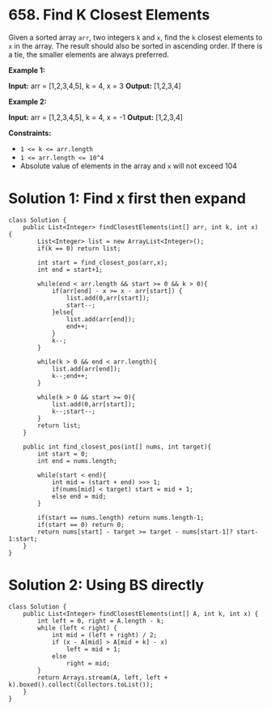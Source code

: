 # 658. Find K Closest Elements
Given a sorted array  `arr`, two integers  `k`  and  `x`, find the  `k`  closest elements to  `x`  in the array. The result should also be sorted in ascending order. If there is a tie, the smaller elements are always preferred.

**Example 1:**

**Input:** arr = [1,2,3,4,5], k = 4, x = 3
**Output:** [1,2,3,4]

**Example 2:**

**Input:** arr = [1,2,3,4,5], k = 4, x = -1
**Output:** [1,2,3,4]

**Constraints:**

-   `1 <= k <= arr.length`
-   `1 <= arr.length <= 10^4`
-   Absolute value of elements in the array and  `x`  will not exceed 104

# Solution 1: Find x first then expand
```
class Solution {
    public List<Integer> findClosestElements(int[] arr, int k, int x) {
        List<Integer> list = new ArrayList<Integer>();
        if(k == 0) return list;
        
        int start = find_closest_pos(arr,x);
        int end = start+1;
        
        while(end < arr.length && start >= 0 && k > 0){
            if(arr[end] - x >= x - arr[start]) {
                list.add(0,arr[start]);
                start--;
            }else{
                list.add(arr[end]);
                end++;
            }
            k--;
        }
        
        while(k > 0 && end < arr.length){
            list.add(arr[end]);
            k--;end++;
        }
        
        while(k > 0 && start >= 0){
            list.add(0,arr[start]);
            k--;start--;
        }
        return list;
    }
    
    public int find_closest_pos(int[] nums, int target){
        int start = 0;
        int end = nums.length;
        
        while(start < end){
            int mid = (start + end) >>> 1;
            if(nums[mid] < target) start = mid + 1;
            else end = mid;
        }
        
        if(start == nums.length) return nums.length-1;
        if(start == 0) return 0;
        return nums[start] - target >= target - nums[start-1]? start-1:start;
    }
}
```


# Solution 2: Using BS directly
```
class Solution {
    public List<Integer> findClosestElements(int[] A, int k, int x) {
        int left = 0, right = A.length - k;
        while (left < right) {
            int mid = (left + right) / 2;
            if (x - A[mid] > A[mid + k] - x)
                left = mid + 1;
            else
                right = mid;
        }
        return Arrays.stream(A, left, left + k).boxed().collect(Collectors.toList());
    }
}
```
